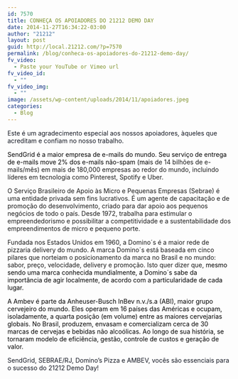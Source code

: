 ```yaml
---
id: 7570
title: CONHEÇA OS APOIADORES DO 21212 DEMO DAY
date: 2014-11-27T16:34:22-03:00
author: "21212"
layout: post
guid: http://local.21212.com/?p=7570
permalink: /blog/conheca-os-apoiadores-do-21212-demo-day/
fv_video:
  - Paste your YouTube or Vimeo url
fv_video_id:
  - ""
fv_video_img:
  - ""
image: /assets/wp-content/uploads/2014/11/apoiadores.jpeg
categories:
  - Blog
---
```

<span style="color: #141823;">Este é um agradecimento especial aos nossos apoiadores, àqueles que acreditam e confiam no nosso trabalho. </span>

<span style="color: #000000;">SendGrid é a maior empresa de e-mails do mundo. Seu serviço de entrega de e-mails move 2% dos e-mails não-spam (mai</span>s de 14 bilhões de e-mails/mês) em mais de 180,000 empresas ao redor do mundo, incluindo líderes em tecnologia como Pinterest, Spotify e Uber.

O Serviço Brasileiro de Apoio às Micro e Pequenas Empresas (Sebrae) é uma entidade privada sem fins lucrativos. É um agente de capacitação e de promoção do desenvolvimento, criado para dar apoio aos pequenos negócios de todo o país. Desde 1972, trabalha para estimular o empreendedorismo e possibilitar a competitividade e a sustentabilidade dos empreendimentos de micro e pequeno porte.

Fundada nos Estados Unidos em 1960, a Domino´s é a maior rede de pizzaria delivery do mundo. A marca Domino´s está baseada em cinco pilares que norteiam o posicionamento da marca no Brasil e no mundo: sabor, preço, velocidade, delivery e promoção. Isto quer dizer que, <span style="color: #000000;">mesmo sendo uma marca conhecida mundialmente, a Domino´s sabe da importância de agir localmente, de acordo com a particularidade de cada lugar.    </span>

<span style="color: #000000;">A Ambev é parte da Anheuser-Busch InBev n.v./s.a (ABI), maior grupo cervejeiro do mundo. Eles operam em 16 países das Américas e ocupam, isoladamente, a quarta posição (em volume) entre as maiores cervejarias globais. No Brasil, produzem, envasam e comercializam cerca de 30 marcas de cervejas e bebidas não alcoólicas. Ao longo de sua história, se tornaram modelo de eficiência, gestão, controle de custos e geração de valor.</span>

<span style="color: #141823;">SendGrid, SEBRAE/RJ, Domino&#8217;s Pizza e AMBEV, vocês são essenciais para o sucesso do 21212 Demo Day!</span>

<span style="color: #141823;"> </span>
